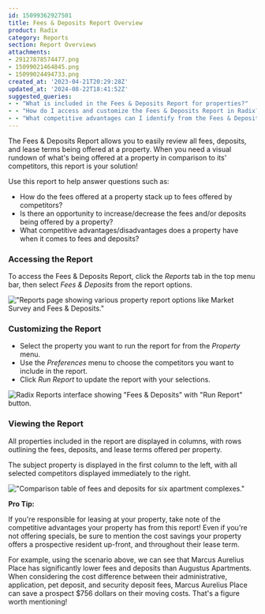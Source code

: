 ```yaml
---
id: 15099362927501
title: Fees & Deposits Report Overview
product: Radix
category: Reports
section: Report Overviews
attachments:
- 29127878574477.png
- 15099021464845.png
- 15099024494733.png
created_at: '2023-04-21T20:29:28Z'
updated_at: '2024-08-22T18:41:52Z'
suggested_queries:
- - "What is included in the Fees & Deposits Report for properties?"
- - "How do I access and customize the Fees & Deposits Report in Radix?"
- - "What competitive advantages can I identify from the Fees & Deposits Report?"
---
```

The Fees & Deposits Report allows you to easily review all fees, deposits, and lease terms being offered at a property. When you need a visual rundown of what's being offered at a property in comparison to its' competitors, this report is your solution!

Use this report to help answer questions such as:

+ How do the fees offered at a property stack up to fees offered by competitors?
+ Is there an opportunity to increase/decrease the fees and/or deposits being offered by a property?
+ What competitive advantages/disadvantages does a property have when it comes to fees and deposits?

### Accessing the Report

To access the Fees & Deposits Report, click the *Reports* tab in the top menu bar, then select *Fees & Deposits* from the report options. 

!["Reports page showing various property report options like Market Survey and Fees & Deposits."](attachments/29127878574477.png)

### Customizing the Report

* Select the property you want to run the report for from the *Property* menu.
* Use the *Preferences* menu to choose the competitors you want to include in the report.
* Click *Run Report* to update the report with your selections.

![Radix Reports interface showing "Fees & Deposits" with "Run Report" button.](attachments/15099021464845.png)

### Viewing the Report

All properties included in the report are displayed in columns, with rows outlining the fees, deposits, and lease terms offered per property.

The subject property is displayed in the first column to the left, with all selected competitors displayed immediately to the right. 

!["Comparison table of fees and deposits for six apartment complexes."](attachments/15099024494733.png)

**Pro Tip:**

If you're responsible for leasing at your property, take note of the competitive advantages your property has from this report! Even if you're not offering specials, be sure to mention the cost savings your property offers a prospective resident up-front, and throughout their lease term.

For example, using the scenario above, we can see that Marcus Aurelius Place has significantly lower fees and deposits than Augustus Apartments. When considering the cost difference between their administrative, application, pet deposit, and security deposit fees, Marcus Aurelius Place can save a prospect $756 dollars on their moving costs. That's a figure worth mentioning!